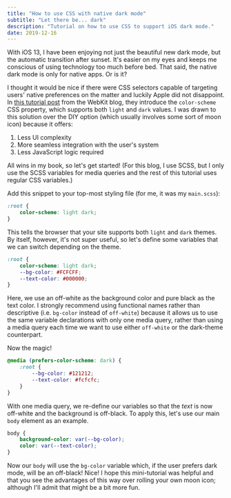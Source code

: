 ```yaml
---
title: "How to use CSS with native dark mode"
subtitle: "Let there be... dark"
description: "Tutorial on how to use CSS to support iOS dark mode."
date: 2019-12-16
---
```


With iOS 13, I have been enjoying not just the beautiful new dark mode, but the automatic transition after sunset. It's easier on my eyes and keeps me conscious of using technology too much before bed. That said, the native dark mode is only for native apps. Or is it?

I thought it would be nice if there were CSS selectors capable of targeting users' native preferences on the matter and luckily Apple did not disappoint. In [this tutorial post](https://webkit.org/blog/8840/dark-mode-support-in-webkit/) from the WebKit blog, they introduce the `color-scheme` CSS property, which supports both `light` and `dark` values. I was drawn to this solution over the DIY option (which usually involves some sort of moon icon) because it offers:

1. Less UI complexity
2. More seamless integration with the user's system
3. Less JavaScript logic required

All wins in my book, so let's get started! (For this blog, I use SCSS, but I only use the SCSS variables for media queries and the rest of this tutorial uses regular CSS variables.)

Add this snippet to your top-most styling file (for me, it was my `main.scss`):

```css
:root {
    color-scheme: light dark;
}
```

This tells the browser that your site supports both `light` and `dark` themes. By itself, however, it's not super useful, so let's define some variables that we can switch depending on the theme.

```css
:root {
    color-scheme: light dark;
    --bg-color: #FCFCFF;
    --text-color: #000000;
}
```

Here, we use an off-white as the background color and pure black as the text color. I strongly recommend using functional names rather than descriptive (i.e. `bg-color` instead of `off-white`) because it allows us to use the same variable declarations with only one media query, rather than using a media query each time we want to use either `off-white` or the dark-theme counterpart.

Now the magic!

```css
@media (prefers-color-scheme: dark) {
    :root {
        --bg-color: #121212;
        --text-color: #fcfcfc;
    }
}
```

With one media query, we re-define our variables so that the _text_ is now off-white and the background is off-black. To apply this, let's use our main `body` element as an example.

```css
body {
    background-color: var(--bg-color);
    color: var(--text-color);
}
```

Now our `body` will use the `bg-color` variable which, if the user prefers dark mode, will be an off-black! Nice! I hope this mini-tutorial was helpful and that you see the advantages of this way over rolling your own moon icon; although I'll admit that might be a bit more fun.